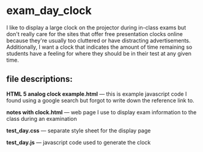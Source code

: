 # exam_day_clock
I like to display a large clock on the projector during in-class exams but don't really care for the sites that offer free presentation clocks online because they're usually too cluttered or have distracting advertisements. Additionally, I want a clock that indicates the amount of time remaining so students have a feeling for where they should be in their test at any given time.

## file descriptions:
**HTML 5 analog clock example.html** — this is example javascript code I found using a google search but forgot to write down the reference link to.

**notes with clock.html** — web page I use to display exam information to the class during an examination

**test_day.css** — separate style sheet for the display page

**test_day.js** — javascript code used to generate the clock

